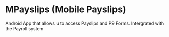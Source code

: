 # MPayslips (Mobile Payslips)
Android App that allows u to access Payslips and P9 Forms.
Intergrated with the Payroll system
